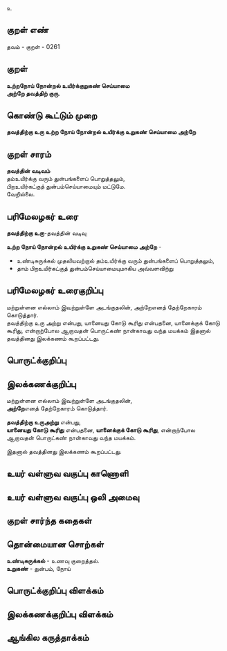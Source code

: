 உ

## குறள் எண் 

தவம் - குறள் - 0261   

## குறள் 

**உற்றநோய் நோன்றல் உயிர்க்குறுகண் செய்யாமை  
அற்றே தவத்திற் குரு.**  

## கொண்டு கூட்டும் முறை

**தவத்திற்கு உரு உற்ற நோய் நோன்றல் உயிர்க்கு உறுகண் செய்யாமை அற்றே**  

## குறள் சாரம் 

**தவத்தின் வடிவம்**  
தம்உயிர்க்கு வரும் துன்பங்களைப் பொறுத்தலும்,   
பிறஉயிர்கட்குத் துன்பம்செய்யாமையும் மட்டுமே.   
வேறில்லை.

## பரிமேலழகர் உரை

**தவத்திற்கு உரு**-தவத்தின் வடிவு  

**உற்ற நோய் நோன்றல் உயிர்க்கு உறுகண் செய்யாமை அற்றே** -   
* உண்டிசுருக்கல் முதலியவற்றால் தம்உயிர்க்கு வரும் துன்பங்களைப் பொறுத்தலும்,  
* தாம் பிறஉயிர்கட்குத் துன்பம்செய்யாமையுமாகிய அவ்வளவிற்று  

## பரிமேலழகர் உரைகுறிப்பு   

மற்றுள்ளன எல்லாம் இவற்றுள்ளே அடங்குதலின், அற்றேஎனத் தேற்றேகாரம் கொடுத்தார்.  
தவத்திற்கு உரு அற்று என்பது, யானையது கோடு கூரிது என்பதனை, யானைக்குக் கோடு கூரிது, என்றாற்போல ஆறாவதன் பொருட்கண் நான்காவது வந்த மயக்கம் இதனால் தவத்தினது இலக்கணம் கூறப்பட்டது.   

## பொருட்க்குறிப்பு 


## இலக்கணக்குறிப்பு  

மற்றுள்ளன எல்லாம் இவற்றுள்ளே அடங்குதலின்,  
**அற்றே**எனத் தேற்றேகாரம் கொடுத்தார்.  

**தவத்திற்கு உருஅற்று** என்பது,  
**யானையது கோடு கூரிது** என்பதனை, **யானைக்குக் கோடு கூரிது**, என்றாற்போல  
ஆறாவதன் பொருட்கண் நான்காவது வந்த மயக்கம்.  

இதனால் தவத்தினது இலக்கணம் கூறப்பட்டது.  

## உயர் வள்ளுவ வகுப்பு காணொளி


## உயர் வள்ளுவ வகுப்பு ஒலி அமைவு 

 
## குறள் சார்ந்த கதைகள் 


## தொன்மையான சொற்கள்

**உண்டிசுருக்கல்** - உணவு குறைத்தல்.  
**உறுகண்** - துன்பம், நோய்   

## பொருட்க்குறிப்பு விளக்கம்


## இலக்கணக்குறிப்பு விளக்கம்


## ஆங்கில கருத்தாக்கம் 


